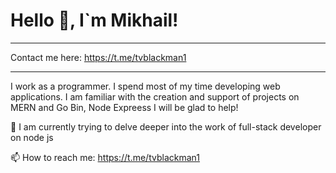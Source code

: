 <!--
**TVBlackman1/TVBlackman1** is a ✨ _special_ ✨ repository because its `README.md` (this file) appears on your GitHub profile.

Here are some ideas to get you started:

- 🔭 I’m currently working on ...
- 🌱 I’m currently learning ...
- 👯 I’m looking to collaborate on ...
- 🤔 I’m looking for help with ...
- 💬 Ask me about ...
- 📫 How to reach me: ...
- 😄 Pronouns: ...
- ⚡ Fun fact: ...
-->
# Hello 👋, I`m Mikhail!
___
Contact me here: https://t.me/tvblackman1
___
I work as a programmer. I spend most of my time developing web applications.
I am familiar with the creation and support of projects on MERN and Go Bin, Node Expreess
I will be glad to help!

🌱 I am currently trying to delve deeper into the work of full-stack developer on node js

📫 How to reach me: https://t.me/tvblackman1
